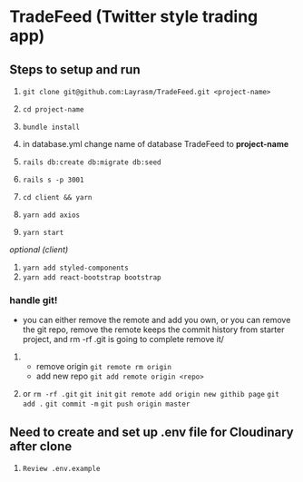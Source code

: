 # TradeFeed (Twitter style trading app)
## Steps to setup and run

1. `git clone git@github.com:Layrasm/TradeFeed.git <project-name>`

2. `cd project-name`
3. `bundle install`
4. in database.yml change name of database TradeFeed to **project-name**
5. `rails db:create db:migrate db:seed`
6. `rails s -p 3001`

7. `cd client && yarn`
8. `yarn add axios`
9. `yarn start`

*optional (client)*
1. `yarn add styled-components`
2. `yarn add react-bootstrap bootstrap`

### handle git!

- you can either remove the remote and add you own, or you can remove the git repo, remove the
  remote keeps the commit history from starter project, and rm -rf .git is going to complete remove
  it/

1.  - remove origin `git remote rm origin`
    - add new repo `git add remote origin <repo>`

2.  or
    `rm -rf .git`
    `git init`
    `git remote add origin new githib page`
    `git add .`
    `git commit -m`
    `git push origin master`

## Need to create and set up .env file for Cloudinary after clone

1. `Review .env.example`
